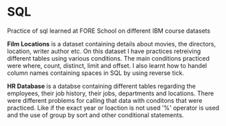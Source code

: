 # SQL
Practice of sql learned at FORE School on different IBM course datasets

**Film Locations** is a dataset containing details about movies, the directors, location, writer author etc. On this dataset I have practices retreiving different tables using various conditions. The main conditions practiced were where, count, distinct, limit and offset. I also learnt how to handel column names containing spaces in SQL by using reverse tick.

**HR Database** is a databse containing different tables regarding the employees, their job history, their jobs, departments and locations. There were different problems for calling that data with conditons that were practiced. Like if the exact year or loaction is not used '%' operator is used and the use of group by sort and other conditional statements.
